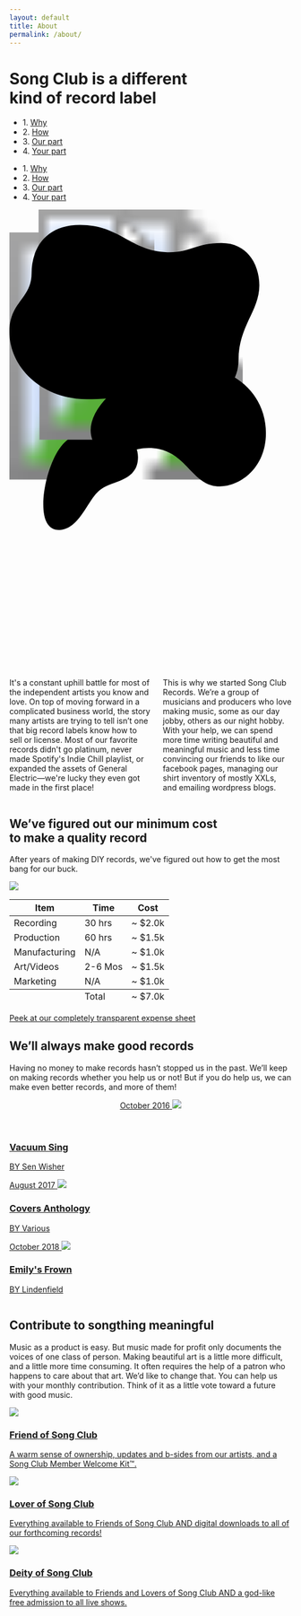 ```yaml
---
layout: default
title: About
permalink: /about/
---
```

<h1 class="h1 center-align gold">Song Club is a different <br/>kind of record label</h1>
<nav class="secondary-nav secondary-nav-fixed">
	<ul class="inline-list center-align">
		<li><span class="small grey">1.</span> <a href='#why'>Why</a></li>
		<li><span class="small grey">2.</span> <a href='#how'>How</a></li>
		<li><span class="small grey">3.</span> <a href='#our-part'>Our part</a></li>
		<li><span class="small grey">4.</span> <a href='#your-part'>Your part</a></li>
	</ul>
</nav>
<nav class="secondary-nav">
	<ul class="inline-list center-align">
		<li><span class="small grey">1.</span> <a href='#why'>Why</a></li>
		<li><span class="small grey">2.</span> <a href='#how'>How</a></li>
		<li><span class="small grey">3.</span> <a href='#our-part'>Our part</a></li>
		<li><span class="small grey">4.</span> <a href='#your-part'>Your part</a></li>
	</ul>
</nav>

<section id="why" class="section padding-bottom">
	<div class="container">
		<div class="row">
			<div class="columns six">
				<svg  class="svg-hero" x="0px" y="0px" viewBox="0 0 810.4 1320">
					<g class="hero-image">
						<image width="620px" height="840px" class="image image-1" xlink:href="{{ 'images/page-about/jake-lyman.png' | relative_url }}" >
						</image>
					</g>
					<g class="hero-image">
						<image width="780px" height="640px" class="image image-2" xlink:href="{{ 'images/page-about/emily-brown-1.png' | relative_url }}" >
						</image>
					</g>
					<path class="fried-egg fried-egg-3" d="M97.3,845.2c0-49.5,16.6-106.4,36-142.4C157.6,658,191.7,634,255.2,634c80.1,0,114.1,34.4,114.1,75.8
						c0,40.2-24,59.2-66.9,73.5c-50.3,16.6-56.1,32.9-85.9,78.6c-18.6,28.2-41.8,56.9-73.5,56.9C110.8,918.8,97.3,889.7,97.3,845.2z"/>
					<g class="hero-image">
						<image width="750px" height="660px" class="image image-3" xlink:href="{{ 'images/page-about/lindenfield-1.png' | relative_url }}" >
						</image>
					</g>
					<g class="hero-image">
						<image width="500px" height="380px" class="image image-4" xlink:href="{{ 'images/page-about/emily-brown-2.png' | relative_url }}" >
						</image>
					</g>
					<path class="fried-egg fried-egg-1" d="M658.1,431.1c0,69.7-51.7,112.8-113.4,112.8c-64.3,0-67-31.2-118.1-31.2c-47.1,0-56.4,31.2-204.3,31.2
					C95.5,543.9,0,455,0,350.2c0-86.9,63.7-93.5,63.7-167.8c0-67,37.1-138,139.3-138c116.8,0,146.6,78.3,256.1,78.3
					c61,0,78.3-26.6,149.9-26.6c78.3,0,108.8,66.3,108.8,121.4C717.8,291.1,658.1,333.6,658.1,431.1z"/>
					<path class="fried-egg fried-egg-2" d="M233.3,632.9c0-79.9,122.3-185.7,278.9-185.7c142.4,0,224.5,88.4,224.5,194.1c0,100-74.5,152.6-132.6,152.6
						c-84.8,0-94.2-110.2-204-110.2c-46,0-65.6,20.1-97.3,20.1C265.4,703.9,233.3,674.9,233.3,632.9z"/>
				</svg>
			</div>
			<div class="columns six">
				<p class="mt-20">It's a constant uphill battle for most of the independent artists you know and love. On top of moving forward in a complicated business world, the story many artists are trying to tell isn’t one that big record labels know how to sell or license. Most of our favorite records didn't go platinum, never made Spotify's Indie Chill playlist, or expanded the assets of General Electric—we're lucky they even got made in the first place!</p>
				<p class="mb-15">This is why we started Song Club Records. We’re a group of musicians and producers who love making music, some as our day jobby, others as our night hobby. With your help, we can spend more time writing beautiful and meaningful music and less time convincing our friends to like our facebook pages, managing our shirt inventory of mostly XXLs, and emailing wordpress blogs.</p>
			</div>
		</div>
	</div>
</section>
<section id="how" class="section padding gold-stripes-background">
	<div class="container">
		<h2 class="h2 center-align gold">We’ve figured out our minimum cost <br/>to make a quality record</h2>
		<p class="center-align ms-50">After years of making DIY records, we've figured out how to get the most bang for our buck.</p>
		<img class="margin hidden-xs" src="{{ 'images/page-about/minimum-cost.png' | relative_url }}">
		<div class="white-background grey-border button-ish margin table-wrapper">
		        <table class="u-full-width no-margin">
		          <thead>
		            <tr>
		              <th class="h6">Item</th>
		              <th class="h6">Time</th>
		              <th class="h6">Cost</th>
		            </tr>
		          </thead>
		          <tbody>
		            <tr>
		              <td>Recording</td>
		              <td>30 hrs</td>
		              <td><span class="grey small">~ </span>$2.0k</td>
		            </tr>
		            <tr>
		              <td>Production</td>
		              <td>60 hrs</td>
		              <td><span class="grey small">~ </span>$1.5k</td>
		            </tr>
		            <tr>
		              <td>Manufacturing</td>
		              <td class="grey small">N/A</td>
		              <td><span class="grey small">~ </span>$1.0k</td>
		            </tr>
		            <tr>
		              <td>Art/Videos</td>
		              <td>2-6 Mos</td>
		              <td><span class="grey small">~ </span>$1.5k</td>
		            </tr>
		            <tr>
		              <td>Marketing</td>
		              <td class="grey small">N/A</td>
		              <td><span class="grey small">~ </span>$1.0k</td>
		            </tr>
		          </tbody>
		          <tfoot>
			    <tr>
		              <td></td>
		              <td class="h6">Total</td>
		              <td class="strong"><span class="grey small">~ </span>$7.0k</td>
		            </tr>
		          </tfoot>
		        </table>
		    </div>
		    <div class="center-align">
			<div class="white-background white-border button-ish">
				<a class="underline" href="https://docs.google.com/spreadsheets/d/1ET5w0lAXu9xTrNO2y08K0bG04g_AWcYPvB9vzGZbkZE/edit?usp=sharing">Peek at our completely transparent expense sheet</a>
			</div>
		</div>
	</div>
</section>
<section id="our-part" class="section padding">
	<div class="container">
		<h2 class="h1 gold center-align">We’ll always make good records</h2>
		<p class="grey center-align ms-50">Having no money to make records hasn’t stopped us in the past. We’ll keep on making records whether you help us or not! But if you do help us, we can make even better records, and more of them!</p>
		<div class="row">
		  	<div class="column one-third">
			  	<a href="https://senwisher.bandcamp.com/album/vacuum-sing" class="record">
			  		<header>
				  		<span class="release-date gold h6">October 2016</span>
						<img class="record-cover" src="{{ 'images/record-covers/1610_VacuumSing.jpg' | relative_url }}">
					</header>
					<h3 class="h3 record-title">Vacuum Sing</h3>
					<p class="h6 tan"><span class="blue">BY</span> Sen Wisher</p>
			      	</a>
			</div>
		  	<div class="column one-third">
			  	<a href="https://thesongclub.bandcamp.com/album/covers-anthology-2016-2017" class="record">
			  		<span class="release-date gold h6">August 2017</span>
					<img class="record-cover" src="{{ 'images/record-covers/1710_SongClubCovers.jpg' | relative_url }}">
					<h3 class="h3 record-title">Covers Anthology</h3>
					<p class="h6 tan"><span class="blue">BY</span> Various</p>
			      	</a>
			</div>
		  	<div class="column one-third">
			  	<a href="https://lindenfield.bandcamp.com/album/emilys-frown" class="record">
			  		<span class="release-date gold h6">October 2018</span>
					<img class="record-cover" src="{{ 'images/record-covers/1710_EmilysFrown.jpg' | relative_url }}">
					<h3 class="h3 record-title">Emily's Frown</h3>
					<p class="h6 tan"><span class="blue">BY</span> Lindenfield</p>
			      	</a>
			</div>
		</div>
	</div>
</section>
<section id="your-part" class="section padding gold-stripes-background">
	<div class="container">
		<h2 class="h1 gold center-align">Contribute to songthing meaningful</h2>
		<p class="center-align ms-20">Music as a product is easy. But music made for profit only documents the voices of one class of person. Making beautiful art is a little more difficult, and a little more time consuming. It often requires the help of a patron who happens to care about that art. We’d like to change that. You can help us with your monthly contribution. Think of it as a little vote toward a future with good music.</p>
		<script src="https://gumroad.com/js/gumroad.js"></script>
		<a href="https://gum.co/jEzPn?wanted=true" target="_blank">
			<div class="gold-border white-background about-levels hover-primary">
				<img src="{{ 'images/page-about/1-mo.png' | relative_url }}">
				<h3 class="h3"><span class="pink">Friend</span> <span class="grey">of</span> Song Club</h3>
				<p>A warm sense of ownership, updates and b-sides from our artists, and a Song Club Member Welcome Kit™.</p>
			</div>
		</a>
		<a href="https://gum.co/yRqnHU?wanted=true" target="_blank">
			<div class="gold-border white-background about-levels hover-primary">
				<img src="{{ 'images/page-about/5-mo.png' | relative_url }}">
				<h3 class="h3"><span class="orange">Lover</span> <span class="grey">of</span> Song Club</h3>
				<p>Everything available to Friends of Song Club <span class="small grey">AND</span> digital downloads to all of our forthcoming records!</p>
			</div>
		</a>
		<a href="https://gum.co/xMxUt?wanted=true" target="_blank">
			<div class="gold-border white-background about-levels hover-primary">
				<img src="{{ 'images/page-about/20-mo.png' | relative_url }}">
				<h3 class="h3"><span class="blue">Deity</span> <span class="grey">of</span> Song Club</h3>
				<p>Everything available to Friends and Lovers of Song Club <span class="small grey">AND</span> a god-like free admission to all live shows.</p>
			</div>
		</a>